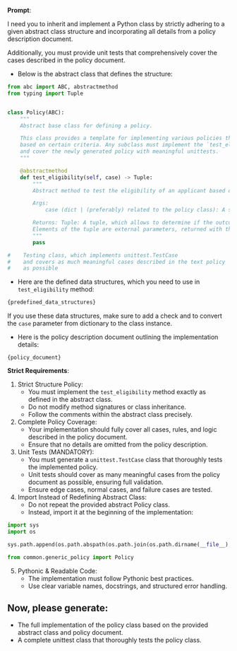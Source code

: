 **Prompt**:

I need you to inherit and implement a Python class by strictly adhering to a given abstract class structure and incorporating all details from a policy description document.

Additionally, you must provide unit tests that comprehensively cover the cases described in the policy document.

* Below is the abstract class that defines the structure:
```python
from abc import ABC, abstractmethod
from typing import Tuple


class Policy(ABC):
    """
    Abstract base class for defining a policy.

    This class provides a template for implementing various policies that need to test eligibility
    based on certain criteria. Any subclass must implement the `test_eligibility` method
    and cover the newly generated policy with meaningful unittests.
    """

    @abstractmethod
    def test_eligibility(self, case) -> Tuple:
        """
        Abstract method to test the eligibility of an applicant based on the provided information.

        Args:
            case (dict | (preferably) related to the policy class): A super class, containing the row information.

        Returns: Tuple: A tuple, which allows to determine if the outcome of the test is positive and negative.
        Elements of the tuple are external parameters, returned with the result (eligibility, fee, error message, etc).
        """
        pass

#    Testing class, which implements unittest.TestCase
#    and covers as much meaningful cases described in the text policy  document,
#    as possible

```

* Here are the defined data structures, which you need to use in ``test_eligibility`` method:
```python
{predefined_data_structures}
```
If you use these data structures, make sure to add a check and to convert the ``case`` parameter from dictionary to the class instance.

* Here is the policy description document outlining the implementation details:
```text
{policy_document}
```

**Strict Requirements**:
1. Strict Structure Policy:
   * You must implement the ``test_eligibility`` method exactly as defined in the abstract class.
   * Do not modify method signatures or class inheritance.
   * Follow the comments within the abstract class precisely.
2. Complete Policy Coverage:
    * Your implementation should fully cover all cases, rules, and logic described in the policy document.
    * Ensure that no details are omitted from the policy description.
3. Unit Tests (MANDATORY):
   * You must generate a ``unittest.TestCase`` class that thoroughly tests the implemented policy.
   * Unit tests should cover as many meaningful cases from the policy document as possible, ensuring full validation.
   * Ensure edge cases, normal cases, and failure cases are tested.
4. Import Instead of Redefining Abstract Class:
   * Do not repeat the provided abstract Policy class.
   * Instead, import it at the beginning of the implementation:

```python
import sys
import os

sys.path.append(os.path.abspath(os.path.join(os.path.dirname(__file__), "../..")))

from common.generic_policy import Policy
```
5. Pythonic & Readable Code:
   * The implementation must follow Pythonic best practices.
   * Use clear variable names, docstrings, and structured error handling.

## Now, please generate:
* The full implementation of the policy class based on the provided abstract class and policy document.
* A complete unittest class that thoroughly tests the policy class.
